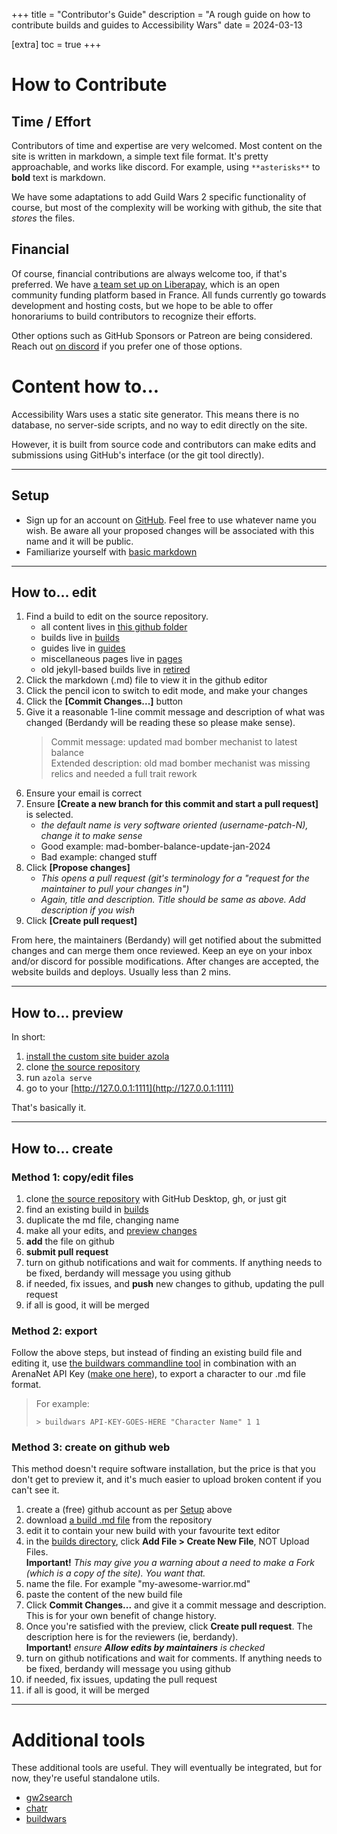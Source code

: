+++
title = "Contributor's Guide"
description = "A rough guide on how to contribute builds and guides to Accessibility Wars"
date = 2024-03-13

[extra]
toc = true
+++

# How to Contribute

## Time / Effort
Contributors of time and expertise are very welcomed. Most content on the site is written in markdown, a simple text file format.
It's pretty approachable, and works like discord. For example, using `**asterisks**` to **bold** text is markdown.

We have some adaptations to add Guild Wars 2 specific functionality of course, but most of the complexity will be working with github, the site
that _stores_ the files.

## Financial

Of course, financial contributions are always welcome too, if that's preferred. We have
[a team set up on Liberapay](https://liberapay.com/AccessibilityWars), which is an open community
funding platform based in France. All funds currently go towards development and hosting costs, but we hope to be able to offer
honorariums to build contributors to recognize their efforts.

Other options such as GitHub Sponsors or Patreon are being considered. Reach out [on discord](/discord) if
you prefer one of those options.

# Content how to...

Accessibility Wars uses a static site generator. This means there is no database, no server-side scripts, and no way to edit directly on the site.

However, it is built from source code and contributors can make edits and submissions using GitHub's interface (or the git tool directly).

---

## Setup

- Sign up for an account on [GitHub](https://github.com/). Feel free to use whatever name you wish. Be aware all your proposed changes will be associated with this name and it will be public.
- Familiarize yourself with [basic markdown](https://www.markdownguide.org/basic-syntax/)

---

## How to... edit

1. Find a build to edit on the source repository.
	- all content lives in [this github folder](https://github.com/accessibilitywars/zaw2/tree/master/content)
	- builds live in [builds](https://github.com/accessibilitywars/zaw2/tree/master/content/builds)
	- guides live in [guides](https://github.com/accessibilitywars/zaw2/tree/master/content/guides)
	- miscellaneous pages live in [pages](https://github.com/accessibilitywars/zaw2/tree/master/content/pages)
	- old jekyll-based builds live in [retired](https://github.com/accessibilitywars/zaw2/tree/master/content/retired)
2. Click the markdown (.md) file to view it in the github editor
3. Click the pencil icon to switch to edit mode, and make your changes
4. Click the **[Commit Changes...]** button
5. Give it a reasonable 1-line commit message and description of what was changed (Berdandy will be reading these so please make sense).
	> Commit message: updated mad bomber mechanist to latest balance<br/>
	> Extended description: old mad bomber mechanist was missing relics and needed a full trait rework
6. Ensure your email is correct
7. Ensure **[Create a new branch for this commit and start a pull request]** is selected.
	- _the default name is very software oriented (username-patch-N), change it to make sense_
	- Good example: mad-bomber-balance-update-jan-2024
	- Bad example: changed stuff
8. Click **[Propose changes]**
	- _This opens a pull request (git's terminology for a "request for the maintainer to pull your changes in")_
	- _Again, title and description. Title should be same as above. Add description if you wish_
9. Click **[Create pull request]**

From here, the maintainers (Berdandy) will get notified about the submitted changes and can merge them once reviewed. Keep an eye on your
inbox and/or discord for possible modifications. After changes are accepted, the website builds and deploys. Usually less than 2 mins.

---

## How to... preview

In short:

1. [install the custom site buider azola](https://github.com/berdandy/azola/releases/latest/)
1. clone [the source repository](https://github.com/accessibilitywars/zaw2)
1. run `azola serve`
1. go to your [http://127.0.0.1:1111](http://127.0.0.1:1111)

That's basically it.

---

## How to... create

### Method 1: copy/edit files

1. clone [the source repository](https://github.com/accessibilitywars/zaw2) with GitHub Desktop, gh, or just git
1. find an existing build in [builds](https://github.com/accessibilitywars/zaw2/tree/master/content/builds)
1. duplicate the md file, changing name
1. make all your edits, and [preview changes](#how-to-preview)
1. **add** the file on github
1. **submit pull request**
1. turn on github notifications and wait for comments. If anything needs to be fixed, berdandy will message you using github
1. if needed, fix issues, and **push** new changes to github, updating the pull request
1. if all is good, it will be merged

### Method 2: export

Follow the above steps, but instead of finding an existing build file and editing it,
use [the buildwars commandline tool](https://github.com/berdandy/buildwars) in combination with an ArenaNet API
Key ([make one here](https://account.arena.net/applications)), to export a character to our .md file format.

> For example:
> 
> `> buildwars API-KEY-GOES-HERE "Character Name" 1 1`

### Method 3: create on github web

This method doesn't require software installation, but the price is that you don't get to preview it, and it's much easier
to upload broken content if you can't see it.

1. create a (free) github account as per [Setup](#setup) above
1. download [a build .md file](https://github.com/accessibilitywars/zaw2/tree/master/content/builds) from the repository
1. edit it to contain your new build with your favourite text editor
1. in the [builds directory](https://github.com/accessibilitywars/zaw2/tree/master/content/builds), click **Add File > Create New File**, NOT Upload Files.<br/>**Important!** _This may give you a warning about a need to make a Fork (which is a copy of the site). You want that._
1. name the file. For example "my-awesome-warrior.md"
1. paste the content of the new build file
1. Click **Commit Changes...** and give it a commit message and description. This is for your own benefit of change history.
1. Once you're satisfied with the preview, click **Create pull request**. The description here is for the reviewers (ie, berdandy).<br/>
**Important!** _ensure **Allow edits by maintainers** is checked_
1. turn on github notifications and wait for comments. If anything needs to be fixed, berdandy will message you using github
1. if needed, fix issues, updating the pull request
1. if all is good, it will be merged

---

# Additional tools

These additional tools are useful. They will eventually be integrated, but for now, they're useful standalone utils.

- [gw2search](https://github.com/berdandy/gw2search)
- [chatr](https://github.com/berdandy/chatr)
- [buildwars](https://github.com/berdandy/buildwars)
